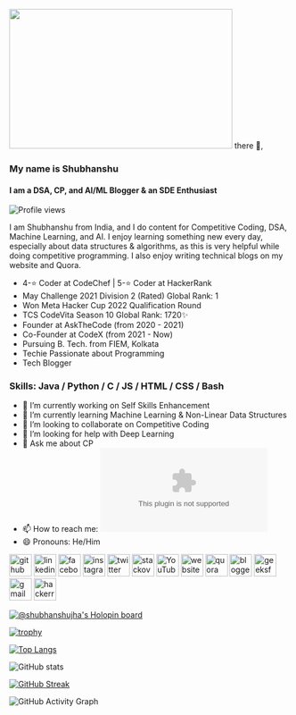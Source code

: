<img src="https://cdn.dribbble.com/users/1850911/screenshots/3725676/hello.gif" width="400" height="250" /> there 👋,

### My name is Shubhanshu
#### I am a DSA, CP, and AI/ML Blogger & an SDE Enthusiast
![Profile views](https://gpvc.arturio.dev/ShubhanshuJha)  

I am Shubhanshu from India, and I do content for Competitive Coding, DSA, Machine Learning, and AI. I enjoy learning something new every day, especially about data structures & algorithms, as this is very helpful while doing competitive programming. I also enjoy writing technical blogs on my website and Quora.

* 4-⭐ Coder at CodeChef | 5-⭐ Coder at HackerRank
* May Challenge 2021 Division 2 (Rated) Global Rank: 1
* Won Meta Hacker Cup 2022 Qualification Round
* TCS CodeVita Season 10 Global Rank: 1720✨
* Founder at AskTheCode (from 2020 - 2021)
* Co-Founder at CodeX (from 2021 - Now)
* Pursuing B. Tech. from FIEM, Kolkata
* Techie Passionate about Programming
* Tech Blogger

### Skills: Java / Python / C / JS / HTML / CSS / Bash

- 🔭 I’m currently working on Self Skills Enhancement 
- 🌱 I’m currently learning Machine Learning & Non-Linear Data Structures 
- 👯 I’m looking to collaborate on Competitive Coding 
- 🤔 I’m looking for help with Deep Learning 
- 💬 Ask me about CP 
- 📫 How to reach me: ![mail](shubhanshujha.s19@gmail.com) 
- 😄 Pronouns: He/Him 


[<img src='https://cdn.jsdelivr.net/npm/simple-icons@3.0.1/icons/github.svg' alt='github' height='40'>](https://github.com/ShubhanshuJha)  [<img src='https://cdn.jsdelivr.net/npm/simple-icons@3.0.1/icons/linkedin.svg' alt='linkedin' height='40'>](https://www.linkedin.com/in/shubhanshu-jha/)  [<img src='https://cdn.jsdelivr.net/npm/simple-icons@3.0.1/icons/facebook.svg' alt='facebook' height='40'>](https://www.facebook.com/shubhanshu.jha.hero)  [<img src='https://cdn.jsdelivr.net/npm/simple-icons@3.0.1/icons/instagram.svg' alt='instagram' height='40'>](https://www.instagram.com/shubhanshu_jha/)  [<img src='https://cdn.jsdelivr.net/npm/simple-icons@3.0.1/icons/twitter.svg' alt='twitter' height='40'>](https://twitter.com/ShubhanshuJha14)  [<img src='https://cdn.jsdelivr.net/npm/simple-icons@3.0.1/icons/stackoverflow.svg' alt='stackoverflow' height='40'>](https://stackoverflow.com/users/13903535)  [<img src='https://cdn.jsdelivr.net/npm/simple-icons@3.0.1/icons/youtube.svg' alt='YouTube' height='40'>](https://www.youtube.com/channel/UC63u22YYn7UpgSiEnUcKIpQ)  [<img src='https://cdn.jsdelivr.net/npm/simple-icons@3.0.1/icons/icloud.svg' alt='website' height='40'>](https://atctechadda.blogspot.com/)  [<img src='https://cdn.jsdelivr.net/npm/simple-icons@3.0.1/icons/quora.svg' alt='quora' height='40'>](https://www.quora.com/profile/Shubhanshu-Jha-4)  [<img src='https://cdn.jsdelivr.net/npm/simple-icons@3.0.1/icons/blogger.svg' alt='blogger' height='40'>](https://customgenerator.blogspot.com/)  [<img src='https://cdn.jsdelivr.net/npm/simple-icons@3.0.1/icons/geeksforgeeks.svg' alt='geeksforgeeks' height='40'>](https://auth.geeksforgeeks.org/user/shubhanshu_jha)  [<img src='https://cdn.jsdelivr.net/npm/simple-icons@3.0.1/icons/gmail.svg' alt='gmail' height='40'>](shubhanshujha.s19@gmail.com)  [<img src='https://cdn.jsdelivr.net/npm/simple-icons@3.0.1/icons/hackerrank.svg' alt='hackerrank' height='40'>](https://www.hackerrank.com/shubhanshujha_11)  

<!--
<a href='https://docs.github.com/en/developers'><img src='https://raw.githubusercontent.com/acervenky/animated-github-badges/master/assets/devbadge.gif' width='40' height='40'></a> <a href='https://github.com/pricing'><img src='https://raw.githubusercontent.com/acervenky/animated-github-badges/master/assets/pro.gif' width='40' height='40'></a> 
-->

[![@shubhanshujha's Holopin board](https://holopin.io/api/user/board?user=shubhanshujha)](https://holopin.io/@shubhanshujha)


[![trophy](https://github-profile-trophy.vercel.app/?username=ShubhanshuJha&theme=radical)](https://github.com/ryo-ma/github-profile-trophy)

[![Top Langs](https://github-readme-stats.vercel.app/api/top-langs/?username=ShubhanshuJha&theme=radical)](https://github.com/anuraghazra/github-readme-stats)

![GitHub stats](https://github-readme-stats.vercel.app/api?username=ShubhanshuJha&show_icons=true&theme=radical)

[![GitHub Streak](https://streak-stats.demolab.com/?user=ShubhanshuJha&theme=radical)](https://git.io/streak-stats) 

![GitHub Activity Graph](https://activity-graph.herokuapp.com/graph?username=ShubhanshuJha&theme=radical)  

<!---
![GitHub metrics](https://metrics.lecoq.io/ShubhanshuJha)  
-->
